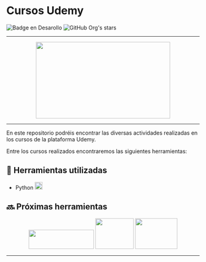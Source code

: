 # Cursos Udemy
![Badge en Desarollo](https://img.shields.io/badge/STATUS-EN%20DESAROLLO-green)
![GitHub Org's stars](https://img.shields.io/badge/Release%20Date-December-blue)

 --- 

<center>
 <img src="https://logos-world.net/wp-content/uploads/2021/11/Udemy-Symbol.png" width="350" height="200">
 
</center>

 --- 
En este repositorio podréis encontrar las diversas actividades realizadas en los cursos de la plataforma Udemy. 

Entre los cursos realizados encontraremos las siguientes herramientas:

## :hammer: Herramientas utilizadas


- Python <img src="https://upload.wikimedia.org/wikipedia/commons/thumb/1/1f/Python_logo_01.svg/640px-Python_logo_01.svg.png" width="20" height="20">
 
 ## :soon: Próximas herramientas


<center>

<img src="https://images.velog.io/images/ihwann/post/51838d3b-4dc6-42aa-8aad-51d850bdc423/Apache%20kafka.png" width="170" height="50"> <img src="https://www.docker.com/wp-content/uploads/2022/03/vertical-logo-monochromatic.png" width="100" height="80"> <img src="https://www.zdnet.com/a/img/resize/e7aff3398e12f0fa70fd66238d743054c4c8b95e/2018/04/19/092cbf81-acac-4f3a-91a1-5a26abc1721f/postgresql-logo.png?auto=webp&fit=crop&height=900&width=1200" width="110" height="80">

</center>

  ---

